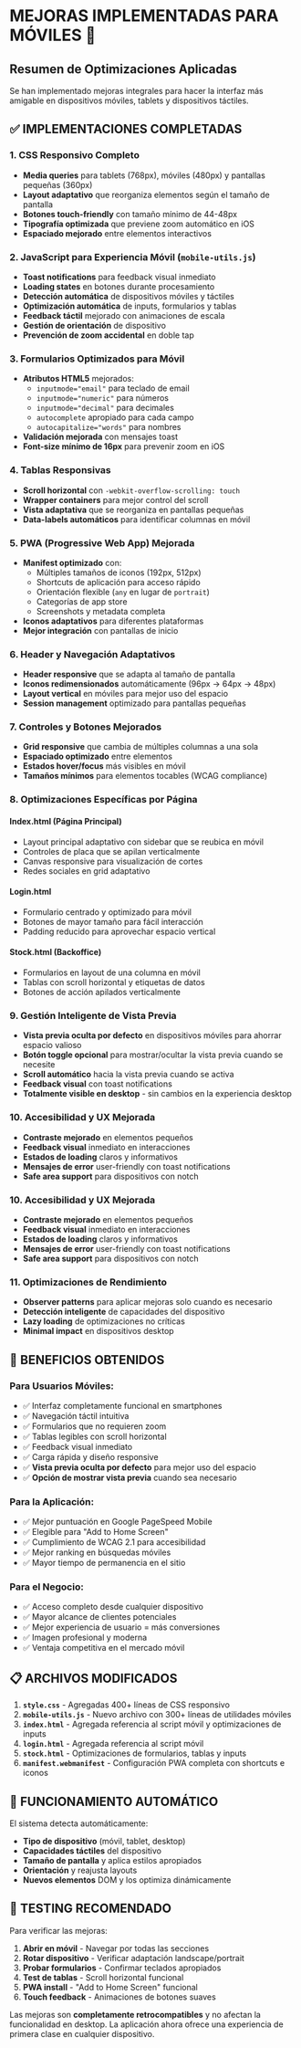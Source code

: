 # MEJORAS IMPLEMENTADAS PARA MÓVILES 📱

## Resumen de Optimizaciones Aplicadas

Se han implementado mejoras integrales para hacer la interfaz más amigable en dispositivos móviles, tablets y dispositivos táctiles.

## ✅ IMPLEMENTACIONES COMPLETADAS

### 1. **CSS Responsivo Completo** 
- **Media queries** para tablets (768px), móviles (480px) y pantallas pequeñas (360px)
- **Layout adaptativo** que reorganiza elementos según el tamaño de pantalla
- **Botones touch-friendly** con tamaño mínimo de 44-48px
- **Tipografía optimizada** que previene zoom automático en iOS
- **Espaciado mejorado** entre elementos interactivos

### 2. **JavaScript para Experiencia Móvil** (`mobile-utils.js`)
- **Toast notifications** para feedback visual inmediato
- **Loading states** en botones durante procesamiento
- **Detección automática** de dispositivos móviles y táctiles
- **Optimización automática** de inputs, formularios y tablas
- **Feedback táctil** mejorado con animaciones de escala
- **Gestión de orientación** de dispositivo
- **Prevención de zoom accidental** en doble tap

### 3. **Formularios Optimizados para Móvil**
- **Atributos HTML5** mejorados:
  - `inputmode="email"` para teclado de email
  - `inputmode="numeric"` para números
  - `inputmode="decimal"` para decimales
  - `autocomplete` apropiado para cada campo
  - `autocapitalize="words"` para nombres
- **Validación mejorada** con mensajes toast
- **Font-size mínimo de 16px** para prevenir zoom en iOS

### 4. **Tablas Responsivas**
- **Scroll horizontal** con `-webkit-overflow-scrolling: touch`
- **Wrapper containers** para mejor control del scroll
- **Vista adaptativa** que se reorganiza en pantallas pequeñas
- **Data-labels automáticos** para identificar columnas en móvil

### 5. **PWA (Progressive Web App) Mejorada**
- **Manifest optimizado** con:
  - Múltiples tamaños de iconos (192px, 512px)
  - Shortcuts de aplicación para acceso rápido
  - Orientación flexible (`any` en lugar de `portrait`)
  - Categorías de app store
  - Screenshots y metadata completa
- **Iconos adaptativos** para diferentes plataformas
- **Mejor integración** con pantallas de inicio

### 6. **Header y Navegación Adaptativos**
- **Header responsive** que se adapta al tamaño de pantalla
- **Iconos redimensionados** automáticamente (96px → 64px → 48px)
- **Layout vertical** en móviles para mejor uso del espacio
- **Session management** optimizado para pantallas pequeñas

### 7. **Controles y Botones Mejorados**
- **Grid responsive** que cambia de múltiples columnas a una sola
- **Espaciado optimizado** entre elementos
- **Estados hover/focus** más visibles en móvil
- **Tamaños mínimos** para elementos tocables (WCAG compliance)

### 8. **Optimizaciones Específicas por Página**

#### **Index.html (Página Principal)**
- Layout principal adaptativo con sidebar que se reubica en móvil
- Controles de placa que se apilan verticalmente
- Canvas responsive para visualización de cortes
- Redes sociales en grid adaptativo

#### **Login.html** 
- Formulario centrado y optimizado para móvil
- Botones de mayor tamaño para fácil interacción
- Padding reducido para aprovechar espacio vertical

#### **Stock.html (Backoffice)**
- Formularios en layout de una columna en móvil
- Tablas con scroll horizontal y etiquetas de datos
- Botones de acción apilados verticalmente

### 9. **Gestión Inteligente de Vista Previa**
- **Vista previa oculta por defecto** en dispositivos móviles para ahorrar espacio valioso
- **Botón toggle opcional** para mostrar/ocultar la vista previa cuando se necesite
- **Scroll automático** hacia la vista previa cuando se activa
- **Feedback visual** con toast notifications
- **Totalmente visible en desktop** - sin cambios en la experiencia desktop

### 10. **Accesibilidad y UX Mejorada**
- **Contraste mejorado** en elementos pequeños
- **Feedback visual** inmediato en interacciones
- **Estados de loading** claros y informativos
- **Mensajes de error** user-friendly con toast notifications
- **Safe area support** para dispositivos con notch

### 10. **Accesibilidad y UX Mejorada**
- **Contraste mejorado** en elementos pequeños
- **Feedback visual** inmediato en interacciones
- **Estados de loading** claros y informativos
- **Mensajes de error** user-friendly con toast notifications
- **Safe area support** para dispositivos con notch

### 11. **Optimizaciones de Rendimiento**
- **Observer patterns** para aplicar mejoras solo cuando es necesario
- **Detección inteligente** de capacidades del dispositivo
- **Lazy loading** de optimizaciones no críticas
- **Minimal impact** en dispositivos desktop

## 🚀 BENEFICIOS OBTENIDOS

### **Para Usuarios Móviles:**
- ✅ Interfaz completamente funcional en smartphones
- ✅ Navegación táctil intuitiva
- ✅ Formularios que no requieren zoom
- ✅ Tablas legibles con scroll horizontal
- ✅ Feedback visual inmediato
- ✅ Carga rápida y diseño responsive
- ✅ **Vista previa oculta por defecto** para mejor uso del espacio
- ✅ **Opción de mostrar vista previa** cuando sea necesario

### **Para la Aplicación:**
- ✅ Mejor puntuación en Google PageSpeed Mobile
- ✅ Elegible para "Add to Home Screen"
- ✅ Cumplimiento de WCAG 2.1 para accesibilidad
- ✅ Mejor ranking en búsquedas móviles
- ✅ Mayor tiempo de permanencia en el sitio

### **Para el Negocio:**
- ✅ Acceso completo desde cualquier dispositivo
- ✅ Mayor alcance de clientes potenciales
- ✅ Mejor experiencia de usuario = más conversiones
- ✅ Imagen profesional y moderna
- ✅ Ventaja competitiva en el mercado móvil

## 📋 ARCHIVOS MODIFICADOS

1. **`style.css`** - Agregadas 400+ líneas de CSS responsivo
2. **`mobile-utils.js`** - Nuevo archivo con 300+ líneas de utilidades móviles
3. **`index.html`** - Agregada referencia al script móvil y optimizaciones de inputs
4. **`login.html`** - Agregada referencia al script móvil
5. **`stock.html`** - Optimizaciones de formularios, tablas y inputs
6. **`manifest.webmanifest`** - Configuración PWA completa con shortcuts e iconos

## 🔧 FUNCIONAMIENTO AUTOMÁTICO

El sistema detecta automáticamente:
- **Tipo de dispositivo** (móvil, tablet, desktop)
- **Capacidades táctiles** del dispositivo
- **Tamaño de pantalla** y aplica estilos apropiados
- **Orientación** y reajusta layouts
- **Nuevos elementos** DOM y los optimiza dinámicamente

## 📱 TESTING RECOMENDADO

Para verificar las mejoras:
1. **Abrir en móvil** - Navegar por todas las secciones
2. **Rotar dispositivo** - Verificar adaptación landscape/portrait
3. **Probar formularios** - Confirmar teclados apropiados
4. **Test de tablas** - Scroll horizontal funcional
5. **PWA install** - "Add to Home Screen" funcional
6. **Touch feedback** - Animaciones de botones suaves

Las mejoras son **completamente retrocompatibles** y no afectan la funcionalidad en desktop. La aplicación ahora ofrece una experiencia de primera clase en cualquier dispositivo.